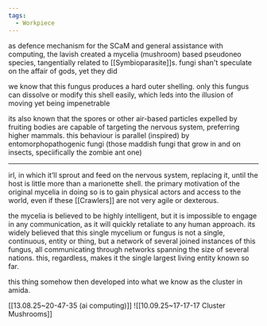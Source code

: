 ```yaml
---
tags:
  - Workpiece
---
```

as defence mechanism for the SCaM and general assistance with computing, the lavish created a mycelia (mushroom) based pseudoneo species, tangentially related to [[Symbioparasite]]s.
fungi shan't speculate on the affair of gods, yet they did

we know that this fungus produces a hard outer shelling. only this fungus can dissolve or modify this shell easily, which leds into the illusion of moving yet being impenetrable 

its also known that the spores or other air-based particles expelled by fruiting bodies are capable of targeting the nervous system, preferring higher mammals. this behaviour is parallel (inspired) by entomorphopathogenic fungi (those maddish fungi that grow in and on insects, speciifically the zombie ant one) 

---
irl, in which it’ll sprout and feed on the nervous system, replacing it, until the host is little more than a marionette shell. 
the primary motivation of the original mycelia in doing so is to gain physical actors and access to the world, even if these [[Crawlers]] are not very agile or dexterous.

the mycelia is believed to be highly intelligent, but it is impossible to engage in any communication, as it will quickly retaliate to any human approach. 
its widely believed that this single mycelium or fungus is not a single, continuous, entity or thing, but a network of several joined instances of this fungus, all communicating through networks spanning the size of several nations. this, regardless, makes it the single largest living entity known so far. 

this thing somehow then developed into what we know as the cluster in amida. 

[[13.08.25~20-47-35 (ai computing)]]
![[10.09.25~17-17-17 Cluster Mushrooms]]

